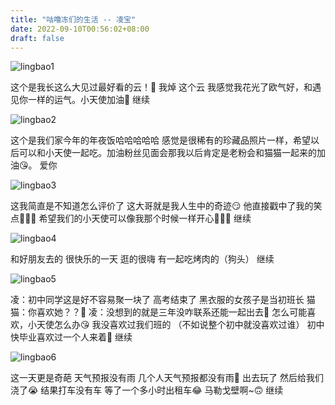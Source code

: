 ```yaml
---
title: "咕噜冻们的生活 -- 凌宝"
date: 2022-09-10T00:56:02+08:00
draft: false
---
```

![lingbao1](/img/iwtty/lingbao1.jpg)

这个是我长这么大见过最好看的云！🤔
我焯 这个云 我感觉我花光了欧气好，和遇见你一样的运气。小天使加油🥰
继续

![lingbao2](/img/iwtty/lingbao2.jpg)

这个是我们家今年的年夜饭哈哈哈哈哈
感觉是很稀有的珍藏品照片一样，希望以后可以和小天使一起吃。加油粉丝见面会那我以后肯定是老粉会和猫猫一起来的加油😘。
爱你

![lingbao3](/img/iwtty/lingbao3.jpg)

这我简直是不知道怎么评价了
这大哥就是我人生中的奇迹😏
他直接戳中了我的笑点🤣🤣🤣
希望我们的小天使可以像我那个时候一样开心🤣🤣🤣
继续

![lingbao4](/img/iwtty/lingbao4.jpg)

和好朋友去的 很快乐的一天
逛的很嗨
有一起吃烤肉的（狗头）
继续

![lingbao5](/img/iwtty/lingbao5.jpg)

凌：初中同学这是好不容易聚一块了
高考结束了
黑衣服的女孩子是当初班长
猫猫：你喜欢她？？🐶
凌：没想到的就是三年没咋联系还能一起出去🤣
怎么可能喜欢，小天使怎么办😘
我没喜欢过我们班的
（不如说整个初中就没喜欢过谁）
初中快毕业喜欢过一个人来着🤣
继续

![lingbao6](/img/iwtty/lingbao6.jpg)


这一天更是奇葩 天气预报没有雨
几个人天气预报都没有雨🤔
出去玩了 然后给我们浇了😭
结果打车没有车 等了一个多小时出租车😂
马勒戈壁啊~🙃
继续